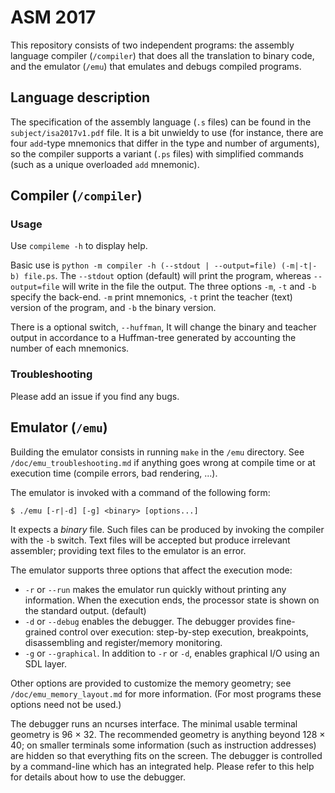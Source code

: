 # ASM 2017

This repository consists of two independent programs: the assembly language
compiler (`/compiler`) that does all the translation to binary code, and the
emulator (`/emu`) that emulates and debugs compiled programs.

## Language description

The specification of the assembly language (`.s` files) can be found in the
`subject/isa2017v1.pdf` file. It is a bit unwieldy to use (for instance, there
are four `add`-type mnemonics that differ in the type and number of arguments),
so the compiler supports a variant (`.ps` files) with simplified commands (such
as a unique overloaded `add` mnemonic).


## Compiler (`/compiler`)

### Usage

Use `compileme -h` to display help.

Basic use is `python -m compiler -h (--stdout | --output=file) (-m|-t|-b) file.ps`. The `--stdout` option (default) will print the program, whereas `--output=file` will write in the file the output. The three options `-m`, `-t` and `-b` specify the back-end. `-m` print mnemonics, `-t` print the teacher (text) version of the program, and `-b` the binary version.

There is a optional switch, `--huffman`, It will change the binary and teacher output in accordance to a Huffman-tree generated by accounting the number of each mnemonics.

### Troubleshooting

Please add an issue if you find any bugs.



## Emulator (`/emu`)

Building the emulator consists in running `make` in the `/emu` directory. See
`/doc/emu_troubleshooting.md` if anything goes wrong at compile time or at
execution time (compile errors, bad rendering, ...).

The emulator is invoked with a command of the following form:

```
$ ./emu [-r|-d] [-g] <binary> [options...]
```

It expects a *binary* file. Such files can be produced by invoking the compiler
with the `-b` switch. Text files will be accepted but produce irrelevant
assembler; providing text files to the emulator is an error.

The emulator supports three options that affect the execution mode:
- `-r` or `--run` makes the emulator run quickly without printing any
  information. When the execution ends, the processor state is shown on the
  standard output. (default)
- `-d` or `--debug` enables the debugger. The debugger provides fine-grained
  control over execution: step-by-step execution, breakpoints, disassembling
  and register/memory monitoring.
- `-g` or `--graphical`. In addition to `-r` or `-d`, enables graphical I/O
  using an SDL layer.

Other options are provided to customize the memory geometry; see
`/doc/emu_memory_layout.md` for more information. (For most programs these
options need not be used.)

The debugger runs an ncurses interface. The minimal usable terminal geometry is
96 × 32. The recommended geometry is anything beyond 128 × 40; on smaller
terminals some information (such as instruction addresses) are hidden so that
everything fits on the screen. The debugger is controlled by a command-line
which has an integrated help. Please refer to this help for details about how
to use the debugger.
